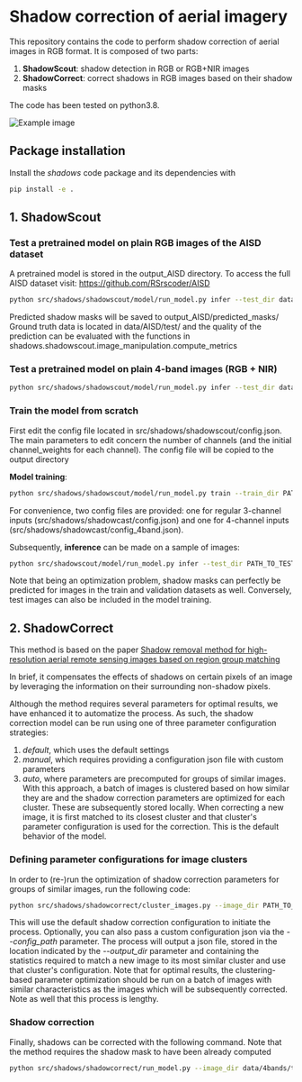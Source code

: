 # Shadow correction of aerial imagery
This repository contains the code to perform shadow correction of aerial images in RGB format. It is composed of two parts:
1. **ShadowScout**: shadow detection in RGB or RGB+NIR images
2. **ShadowCorrect**: correct shadows in RGB images based on their shadow masks

The code has been tested on python3.8.

![Example image](https://raw.githubusercontent.com/elucidatalab/starterkits/shadows/main/media/example.png)

## Package installation
Install the *shadows* code package and its dependencies with 

```bash
pip install -e .
```

## 1. ShadowScout

### Test a pretrained model on plain RGB images of the AISD dataset

A pretrained model is stored in the output_AISD directory. To access the full AISD dataset visit:
https://github.com/RSrscoder/AISD

```bash
python src/shadows/shadowscout/model/run_model.py infer --test_dir data/AISD/test/shadow/ --save_dir output_AISD/shadow_masks --config_path output_AISD/shadow_masks/config.json --model_path output_AISD/best_epoch_checkpoint.pt
```
Predicted shadow masks will be saved to output_AISD/predicted_masks/
Ground truth data is located in data/AISD/test/ and the quality of the prediction can be 
evaluated with the functions in shadows.shadowscout.image_manipulation.compute_metrics


### Test a pretrained model on plain 4-band images (RGB + NIR)
```bash
python src/shadows/shadowscout/model/run_model.py infer --test_dir data/4bands/test/ --save_dir output_4bands/shadow_masks --model_path output_4bands/shadow_masks/best_epoch_checkpoint.pt  --config_path output_4band/shadow_masks/config_4band.json
```


### Train the model from scratch
First edit the config file located in src/shadows/shadowscout/config.json. The main parameters to 
edit concern the number of channels (and the initial channel_weights for each channel). The config 
file will be copied to the output directory

**Model training**:
```bash
python src/shadows/shadowscout/model/run_model.py train --train_dir PATH_TO_TRAIN_IMAGES_FOLDER --validate_dir PATH_TO_VALIDATE_IMAGES_FOLDER --save_dir PATH_TO_OUTPUT_DIRECTORY --config_path PATH_TO_CONFIG_FILE
```

For convenience, two config files are provided: one for regular 3-channel inputs (src/shadows/shadowcast/config.json) and one for 4-channel inputs (src/shadows/shadowcast/config_4band.json).

Subsequently, **inference** can be made on a sample of images:
```bash
python src/shadowscout/model/run_model.py infer --test_dir PATH_TO_TEST_IMAGES_FOLDER --save_dir PATH_TO_OUTPUT_DIRECTORY --model_path PATH_TO_MODEL --config_path PATH_TO_CONFIG_FILE
```

Note that being an optimization problem, shadow masks can perfectly be predicted for images in the train and validation datasets as well. Conversely, test images can also be included in the model training.

## 2. ShadowCorrect
This method is based on the paper [Shadow removal method for high-resolution aerial remote sensing images based on region group matching](https://www.sciencedirect.com/science/article/abs/pii/S0957417424016063)

In brief, it compensates the effects of shadows on certain pixels of an image by leveraging the information on their surrounding non-shadow pixels.

Although the method requires several parameters for optimal results, we have enhanced it to automatize the process. As such, the shadow correction model can be run using one of three parameter configuration strategies:
1. *default*, which uses the default settings
2. *manual*, which requires providing a configuration json file with custom parameters
3. *auto*, where parameters are precomputed for groups of similar images. With this approach, a batch of images is clustered based on how similar they are and the shadow correction parameters are optimized for each cluster. These are subsequently stored locally. When correcting a new image, it is first matched to its closest cluster and that cluster's parameter configuration is used for the correction. This is the default behavior of the model.

### Defining parameter configurations for image clusters
In order to (re-)run the  optimization of shadow correction parameters for groups of similar images, run the following code:

```bash
python src/shadows/shadowcorrect/cluster_images.py --image_dir PATH_TO_TRAIN_IMAGES --shadow_mask_dir PATH_TO_COMPUTED_SHADOW_MASKS --output_dir output_4bands/shadow_corrected/
```

This will use the default shadow correction configuration to initiate the process. Optionally, you can also pass a custom configuration json via the *--config_path* parameter. 
The process will output a json file, stored in the location indicated by the *--output_dir* parameter and containing the statistics required to match a new image to its most similar cluster and use that cluster's configuration. Note that for optimal results, the clustering-based parameter optimization should be run on a batch of images with similar characteristics as the images which will be subsequently corrected. Note as well that this process is lengthy.

### Shadow correction
Finally, shadows can be corrected with the following command. Note that the method requires the shadow mask to have been already computed

```bash
python src/shadows/shadowcorrect/run_model.py --image_dir data/4bands/test/ --shadow_mask_dir output_4bands/shadow_masks/predicted_masks/ --output_dir output_4bands/shadow_corrected/ --clustering_parameter_optimization_fpath src/shadows/shadowcorrect/optimized_cluster_parameters.json
```
